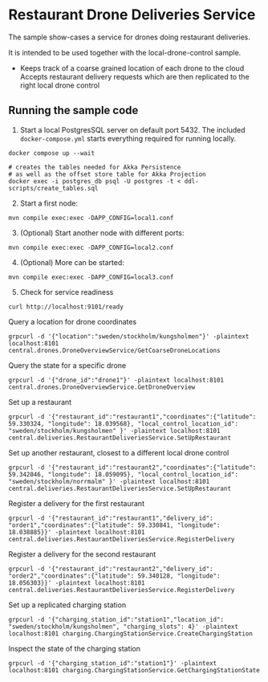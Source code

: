 # Restaurant Drone Deliveries Service

The sample show-cases a service for drones doing restaurant deliveries.

It is intended to be used together with the local-drone-control sample.

* Keeps track of a coarse grained location of each drone to the cloud
Accepts restaurant delivery requests which are then replicated to the right local drone control

## Running the sample code

1. Start a local PostgresSQL server on default port 5432. The included `docker-compose.yml` starts everything required for running locally.

 ```shell
 docker compose up --wait

 # creates the tables needed for Akka Persistence
 # as well as the offset store table for Akka Projection
 docker exec -i postgres_db psql -U postgres -t < ddl-scripts/create_tables.sql
 ```

2. Start a first node:

```shell
mvn compile exec:exec -DAPP_CONFIG=local1.conf
```

3. (Optional) Start another node with different ports:

```shell
mvn compile exec:exec -DAPP_CONFIG=local2.conf
```

4. (Optional) More can be started:

```shell
mvn compile exec:exec -DAPP_CONFIG=local3.conf
```

5. Check for service readiness

 ```shell
curl http://localhost:9101/ready
 ```
   

Query a location for drone coordinates

```shell
grpcurl -d '{"location":"sweden/stockholm/kungsholmen"}' -plaintext localhost:8101 central.drones.DroneOverviewService/GetCoarseDroneLocations
```

Query the state for a specific drone

```shell
grpcurl -d '{"drone_id":"drone1"}' -plaintext localhost:8101 central.drones.DroneOverviewService.GetDroneOverview
```

Set up a restaurant

```shell
grpcurl -d '{"restaurant_id":"restaurant1","coordinates":{"latitude": 59.330324, "longitude": 18.039568}, "local_control_location_id": "sweden/stockholm/kungsholmen" }' -plaintext localhost:8101 central.deliveries.RestaurantDeliveriesService.SetUpRestaurant
```

Set up another restaurant, closest to a different local drone control

```shell
grpcurl -d '{"restaurant_id":"restaurant2","coordinates":{"latitude": 59.342046, "longitude": 18.059095}, "local_control_location_id": "sweden/stockholm/norrmalm" }' -plaintext localhost:8101 central.deliveries.RestaurantDeliveriesService.SetUpRestaurant
```

Register a delivery for the first restaurant

```shell
grpcurl -d '{"restaurant_id":"restaurant1","delivery_id": "order1","coordinates":{"latitude": 59.330841, "longitude": 18.038885}}' -plaintext localhost:8101 central.deliveries.RestaurantDeliveriesService.RegisterDelivery
```

Register a delivery for the second restaurant

```shell
grpcurl -d '{"restaurant_id":"restaurant2","delivery_id": "order2","coordinates":{"latitude": 59.340128, "longitude": 18.056303}}' -plaintext localhost:8101 central.deliveries.RestaurantDeliveriesService.RegisterDelivery
```

Set up a replicated charging station

```shell
grpcurl -d '{"charging_station_id":"station1","location_id": "sweden/stockholm/kungsholmen", "charging_slots": 4}' -plaintext localhost:8101 charging.ChargingStationService.CreateChargingStation
```

Inspect the state of the charging station

```shell
grpcurl -d '{"charging_station_id":"station1"}' -plaintext localhost:8101 charging.ChargingStationService.GetChargingStationState